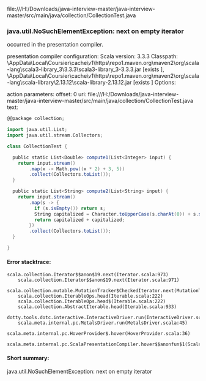 file:///H:/Downloads/java-interview-master/java-interview-master/src/main/java/collection/CollectionTest.java
### java.util.NoSuchElementException: next on empty iterator

occurred in the presentation compiler.

presentation compiler configuration:
Scala version: 3.3.3
Classpath:
<HOME>\AppData\Local\Coursier\cache\v1\https\repo1.maven.org\maven2\org\scala-lang\scala3-library_3\3.3.3\scala3-library_3-3.3.3.jar [exists ], <HOME>\AppData\Local\Coursier\cache\v1\https\repo1.maven.org\maven2\org\scala-lang\scala-library\2.13.12\scala-library-2.13.12.jar [exists ]
Options:



action parameters:
offset: 0
uri: file:///H:/Downloads/java-interview-master/java-interview-master/src/main/java/collection/CollectionTest.java
text:
```scala
@@package collection;

import java.util.List;
import java.util.stream.Collectors;

class CollectionTest {

  public static List<Double> compute1(List<Integer> input) {
    return input.stream()
        .map(x -> Math.pow((x * 2) + 3, 5))
        .collect(Collectors.toList());
  }

  public static List<String> compute2(List<String> input) {
    return input.stream()
        .map(s -> {
          if (s.isEmpty()) return s;
          String capitalized = Character.toUpperCase(s.charAt(0)) + s.substring(1);
          return capitalized + capitalized;
        })
        .collect(Collectors.toList());
  }

}

```



#### Error stacktrace:

```
scala.collection.Iterator$$anon$19.next(Iterator.scala:973)
	scala.collection.Iterator$$anon$19.next(Iterator.scala:971)
	scala.collection.mutable.MutationTracker$CheckedIterator.next(MutationTracker.scala:76)
	scala.collection.IterableOps.head(Iterable.scala:222)
	scala.collection.IterableOps.head$(Iterable.scala:222)
	scala.collection.AbstractIterable.head(Iterable.scala:933)
	dotty.tools.dotc.interactive.InteractiveDriver.run(InteractiveDriver.scala:168)
	scala.meta.internal.pc.MetalsDriver.run(MetalsDriver.scala:45)
	scala.meta.internal.pc.HoverProvider$.hover(HoverProvider.scala:36)
	scala.meta.internal.pc.ScalaPresentationCompiler.hover$$anonfun$1(ScalaPresentationCompiler.scala:389)
```
#### Short summary: 

java.util.NoSuchElementException: next on empty iterator